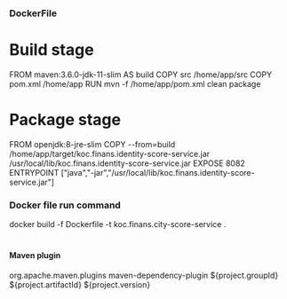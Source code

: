 
### DockerFile
# Build stage
FROM maven:3.6.0-jdk-11-slim AS build
COPY src /home/app/src
COPY pom.xml /home/app
RUN mvn -f /home/app/pom.xml clean package

#
# Package stage
FROM openjdk:8-jre-slim
COPY --from=build /home/app/target/koc.finans.identity-score-service.jar /usr/local/lib/koc.finans.identity-score-service.jar
EXPOSE 8082
ENTRYPOINT ["java","-jar","/usr/local/lib/koc.finans.identity-score-service.jar"]

### Docker file run command
docker build -f Dockerfile -t koc.finans.city-score-service .

#
#### Maven plugin
<plugin>
    <groupId>org.apache.maven.plugins</groupId>
    <artifactId>maven-dependency-plugin</artifactId>
    <executions>
        <execution>
            <configuration>
                <artifactItems>
                    <artifactItem>
                        <groupId>${project.groupId}</groupId>
                        <artifactId>${project.artifactId}</artifactId>
                        <version>${project.version}</version>
                    </artifactItem>
                </artifactItems>
            </configuration>
        </execution>
    </executions>
</plugin>


